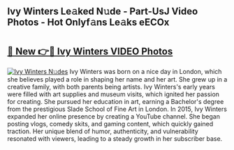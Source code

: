 ## Ivy Winters Le𝚊ked N𝚞de - Part-UsJ Video Photos - Hot Onlyf𝚊ns Le𝚊ks eECOx

# <h2><a href="http://ab89442.deff.icu/?id=Ivy+Winters">🔗 New 👉🔴 Ivy Winters VIDEO Photos</a></h2>

[![Ivy Winters N𝚞des](https://i.imgur.com/rIISA9y.gif)](http://ab89442.deff.icu/?id=Ivy+Winters)
Ivy Winters was born on a nice day in London, which she believes played a role in shaping her name and her art. She grew up in a creative family, with both parents being artists. Ivy Winters's early years were filled with art supplies and museum visits, which ignited her passion for creating. She pursued her education in art, earning a Bachelor's degree from the prestigious Slade School of Fine Art in London. In 2015, Ivy Winters expanded her online presence by creating a YouTube channel. She began posting vlogs, comedy skits, and gaming content, which quickly gained traction. Her unique blend of humor, authenticity, and vulnerability resonated with viewers, leading to a steady growth in her subscriber base.
